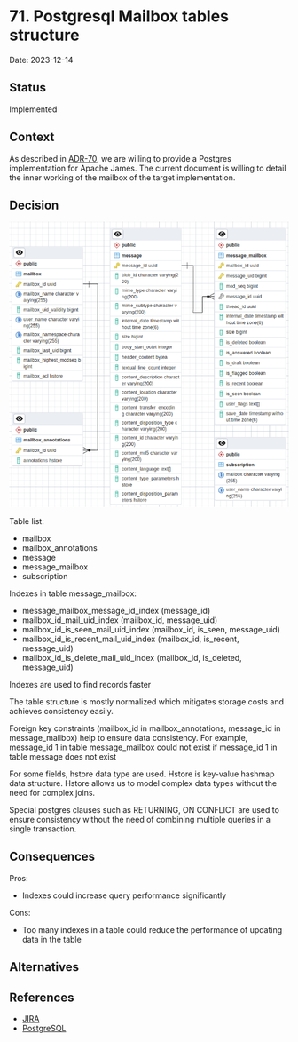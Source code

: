 # 71.  Postgresql Mailbox tables structure

Date: 2023-12-14

## Status

Implemented

## Context

As described in [ADR-70](link), we are willing to provide a Postgres implementation for Apache James.
The current document is willing to detail the inner working of the mailbox of the target implementation.

## Decision

![diagram for mailbox tables](img/adr-71-mailbox-tables-diagram.png)

Table list:
- mailbox
- mailbox_annotations
- message
- message_mailbox
- subscription

Indexes in table message_mailbox: 
- message_mailbox_message_id_index (message_id)
- mailbox_id_mail_uid_index (mailbox_id, message_uid)
- mailbox_id_is_seen_mail_uid_index (mailbox_id, is_seen, message_uid)
- mailbox_id_is_recent_mail_uid_index (mailbox_id, is_recent, message_uid)
- mailbox_id_is_delete_mail_uid_index (mailbox_id, is_deleted, message_uid)

Indexes are used to find records faster

The table structure is mostly normalized which mitigates storage costs and achieves consistency easily.

Foreign key constraints (mailbox_id in mailbox_annotations, message_id in message_mailbox) help to ensure data consistency. For example, message_id 1 in table message_mailbox could not exist if message_id 1 in table message does not exist  

For some fields, hstore data type are used. Hstore is key-value hashmap data structure. Hstore allows us to model complex data types without the need for complex joins.

Special postgres clauses such as RETURNING, ON CONFLICT are used to ensure consistency without the need of combining multiple queries in a single transaction.

## Consequences

Pros:
- Indexes could increase query performance significantly

Cons:
- Too many indexes in a table could reduce the performance of updating data in the table

## Alternatives

## References

- [JIRA](https://issues.apache.org/jira/browse/JAMES-2586)
- [PostgreSQL](https://www.postgresql.org/)



